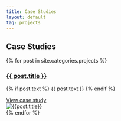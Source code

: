 ```yaml
---
title: Case Studies
layout: default
tag: projects
---
```


## Case Studies
<div class="projects list">
  <div class="posts">
    {% for post in site.categories.projects %} 
      <div class="post-entry py3">
        <div class="summary">
          <a href="{{ post.url | prepend: site.baseurl }}" class="post-link">
            <h3 class="h2 title">{{ post.title }}</h3>
          </a>
          <p class="text">
            {% if post.text %}
              {{ post.text }}
            {% endif %}
          </p>
          <a href="{{ post.url | prepend: site.baseurl }}" class="post-link">
            View case study
          </a>
        </div>
        <a href="{{ post.url | prepend: site.baseurl }}" class="post-link thumbnail">
          <div class="wrap">
            <img class="thumb" src="{{ post.thumbnail }}" ref="{{ post.title | downcase | prepend: site.baseurl }}" alt="{{post.title}}">  
          </div>
        </a>
      </div>
    {% endfor %}
  </div>
</div>